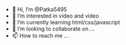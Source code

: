 - 👋 Hi, I’m @Patka5495
- 👀 I’m interested in video and video
- 🌱 I’m currently learning html/css/javascript
- 💞️ I’m looking to collaborate on ...
- 📫 How to reach me ...

<!---
Patka5495/Patka5495 is a ✨ special ✨ repository because its `README.md` (this file) appears on your GitHub profile.
You can click the Preview link to take a look at your changes.
--->
